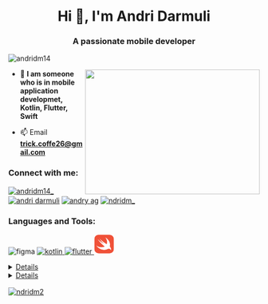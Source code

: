<h1 align="center">Hi 👋, I'm Andri Darmuli</h1>
<h3 align="center">A passionate mobile developer </h3>

<p align="left"> <img src="https://komarev.com/ghpvc/?username=andridm14&label=Profile%20views&color=0e75b6&style=flat" alt="andridm14" /> </p>

<img align="right" width=350 height=250 src="https://thumbs.gfycat.com/EvilNextDevilfish-small.gif" />


- 💬 **I am someone who is in mobile application developmet, Kotlin, Flutter, Swift**

- 📫 Email **trick.coffe26@gmail.com**

<h3 align="left">Connect with me:</h3>
<p align="left">
<a href="https://twitter.com/andridm14_" target="blank"><img align="center" src="https://raw.githubusercontent.com/rahuldkjain/github-profile-readme-generator/master/src/images/icons/Social/twitter.svg" alt="andridm14_" height="30" width="40" /></a>
<a href="https://linkedin.com/in/andri darmuli" target="blank"><img align="center" src="https://raw.githubusercontent.com/rahuldkjain/github-profile-readme-generator/master/src/images/icons/Social/linked-in-alt.svg" alt="andri darmuli" height="30" width="40" /></a>
<a href="https://fb.com/andry ag" target="blank"><img align="center" src="https://raw.githubusercontent.com/rahuldkjain/github-profile-readme-generator/master/src/images/icons/Social/facebook.svg" alt="andry ag" height="30" width="40" /></a>
<a href="https://instagram.com/ndridm_" target="blank"><img align="center" src="https://raw.githubusercontent.com/rahuldkjain/github-profile-readme-generator/master/src/images/icons/Social/instagram.svg" alt="ndridm_" height="30" width="40" /></a>
</p>

<h3 align="left">Languages and Tools:</h3>  
<img src="https://www.vectorlogo.zone/logos/figma/figma-icon.svg" alt="figma" width="40" height="40"/> </a> <a href="https://firebase.google.com/" target="_blank" rel="noreferrer"> 
<img src="https://www.vectorlogo.zone/logos/kotlinlang/kotlinlang-icon.svg" alt="kotlin" width="40" height="40"/> </a> <a href="https://developer.android.com/" target="_blank" rel="noreferrer">
<img src="https://www.vectorlogo.zone/logos/flutterio/flutterio-icon.svg" alt="flutter" width="40" height="40"/> </a> <a href="https://flutter.dev/" target="_blank" rel="noreferrer"> 
<img src="https://raw.githubusercontent.com/devicons/devicon/master/icons/swift/swift-original.svg" alt="swift" width="40" height="40"/> </a> <a href="https://www.apple.com/id/swift/" target="_blank" rel="noreferrer"> 
</p>

<details> <p><img align="center" src="https://github-readme-stats.vercel.app/api/top-langs?username=ndrimd2&show_icons=true&locale=en&layout=compact" alt="ndridm2" /></p> </details>

<details> <p>&nbsp;<img align="center" src="https://github-readme-stats.vercel.app/api?username=ndridm2&show_icons=true&locale=en" alt="ndridm2" /></p>  </details>

<p><img align="center" src="https://github-readme-streak-stats.herokuapp.com/?user=ndridm2&" alt="ndridm2" /></p>
